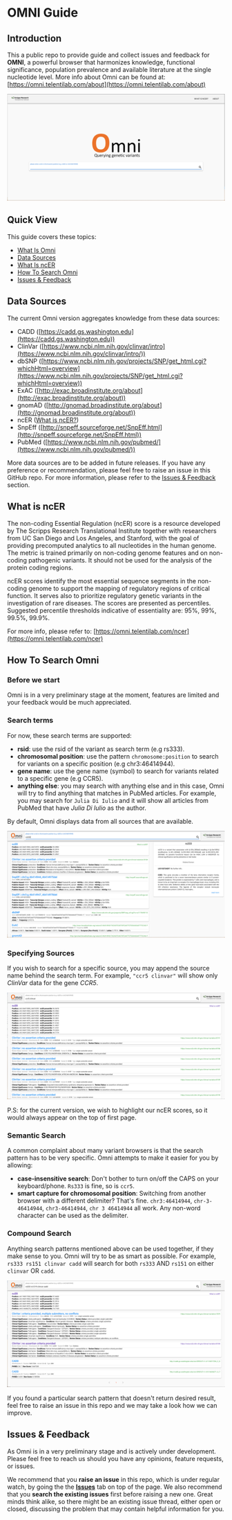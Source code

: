 # OMNI Guide

## Introduction

This a public repo to provide guide and collect issues and feedback for **OMNI**, a powerful browser that harmonizes knowledge, functional significance, population prevalence and available literature at the single nucleotide level. More info about Omni can be found at: [https://omni.telentilab.com/about](https://omni.telentilab.com/about)

<img src="res/homepage.png">

## Quick View

This guide covers these topics:
- [What Is Omni](#introduction)
- [Data Sources](#data-sources)
- [What Is ncER](#what-is-ncer)
- [How To Search Omni](#how-to-search-omni)
- [Issues & Feedback]()

## Data Sources

The current Omni version aggregates knowledge from these data sources:
- CADD ([https://cadd.gs.washington.edu](https://cadd.gs.washington.edu))
- ClinVar ([https://www.ncbi.nlm.nih.gov/clinvar/intro](https://www.ncbi.nlm.nih.gov/clinvar/intro/))
- dbSNP ([https://www.ncbi.nlm.nih.gov/projects/SNP/get_html.cgi?whichHtml=overview](https://www.ncbi.nlm.nih.gov/projects/SNP/get_html.cgi?whichHtml=overview))
- ExAC ([http://exac.broadinstitute.org/about](http://exac.broadinstitute.org/about))
- gnomAD ([http://gnomad.broadinstitute.org/about](http://gnomad.broadinstitute.org/about))
- ncER ([What is ncER?](#what-is-ncer?))
- SnpEff ([http://snpeff.sourceforge.net/SnpEff.html](http://snpeff.sourceforge.net/SnpEff.html))
- PubMed ([https://www.ncbi.nlm.nih.gov/pubmed/](https://www.ncbi.nlm.nih.gov/pubmed/))

More data sources are to be added in future releases. If you have any preference or recommendation, please feel free to raise an issue in this GitHub repo. For more information, please refer to the [Issues & Feedback](#issues-&-feedback) section.

## What is ncER
The non-coding Essential Regulation (ncER) score is a resource developed by The Scripps Research Translational Institute together with researchers from UC San Diego and Los Angeles, and Stanford, with the goal of providing precomputed analytics to all nucleotides in the human genome. The metric is trained primarily on non-coding genome features and on non-coding pathogenic variants. It should not be used for the analysis of the protein coding regions.

ncER scores identify the most essential sequence segments in the non-coding genome to support the mapping of regulatory regions of critical function. It serves also to prioritize regulatory genetic variants in the investigation of rare diseases. The scores are presented as percentiles. Suggested percentile thresholds indicative of essentiality are: 95%, 99%, 99.5%, 99.9%.

For more info, please refer to: [https://omni.telentilab.com/ncer](https://omni.telentilab.com/ncer)

## How To Search Omni

### Before we start

Omni is in a very preliminary stage at the moment, features are limited and your feedback would be much appreciated.

### Search terms

For now, these search terms are supported:
- **rsid**: use the rsid of the variant as search term (e.g rs333).
- **chromosomal position**: use the pattern `chromosome:position` to search for variants on a specific position (e.g chr3:46414944).
- **gene name**: use the gene name (symbol) to search for variants related to a specific gene (e.g CCR5).
- **anything else**: you may search with anything else and in this case, Omni will try to find anything that matches in PubMed articles. For example, you may search for `Julia Di Iulio` and it will show all articles from PubMed that have *Julia Di Iulio* as the author. 

By default, Omni displays data from all sources that are available.

<img src="res/search_result.png" >

### Specifying Sources

If you wish to search for a specific source, you may append the source name behind the search term. For example, `"ccr5 clinvar"` will show only *ClinVar* data for the gene *CCR5*. 

<img src="res/specifying_sources.png">

P.S: for the current version, we wish to highlight our ncER scores, so it would always appear on the top of first page.

### Semantic Search

A common complaint about many variant browsers is that the search pattern has to be very specific. Omni attempts to make it easier for you by allowing:

- **case-insensitive search**: Don't bother to turn on/off the CAPS on your keyboard/phone. `Rs333` is fine, so is `ccr5`.
- **smart capture for chromosomal position**: Switching from another browser with a different delimiter? That's fine. `chr3:46414944`, `chr-3-46414944`, `chr3-46414944`, `chr 3 46414944` all work. Any non-word character can be used as the delimiter.

### Compound Search

Anything search patterns mentioned above can be used together, if they make sense to you. Omni will try to be as smart as possible. For example, `rs333 rs151 clinvar cadd` will search for both `rs333` AND `rs151` on either `clinvar` OR `cadd`.

<img src="res/compound_search.png">

If you found a particular search pattern that doesn't return desired result, feel free to raise an issue in this repo and we may take a look how we can improve.

## Issues & Feedback

As Omni is in a very preliminary stage and is actively under development. Please feel free to reach us should you have any opinions, feature requests, or issues. 

We recommend that you **raise an issue** in this repo, which is under regular watch, by going the the [**Issues**](https://github.com/TelentiLab/Omni/issues) tab on top of the page. We also recommend that you **search the existing issues** first before raising a new one. Great minds think alike, so there might be an existing issue thread, either open or closed, discussing the problem that may contain helpful information for you.
